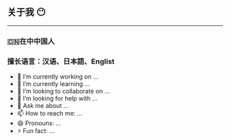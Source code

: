## 关于我 😶

---

### 🇨🇳在中中国人
### 擅长语言：汉语、日本語、Englist



- 🔭 I’m currently working on ...
- 🌱 I’m currently learning ...
- 👯 I’m looking to collaborate on ...
- 🤔 I’m looking for help with ...
- 💬 Ask me about ...
- 📫 How to reach me: ...
- 😄 Pronouns: ...
- ⚡ Fun fact: ...


